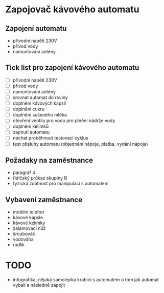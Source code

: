  # Zapojovač kávového automatu

## Zapojení automatu
- přívodní napětí 230V
- přívod vody
- namontování antény

## Tick list pro zapojení kávového automatu
- [ ] přívodní napětí 230V
- [ ] přívod vody
- [ ] namontování antény
- [ ] srovnat automat do roviny
- [ ] doplnění kávových kapslí
- [ ] doplnění cukru
- [ ] doplnění sušeného mléka
- [ ] otevření ventilu pro vodu pro plnění nádrže vody
- [ ] doplnění kelímků
- [ ] zapnutí automatu
- [ ] nechat proběhnout testovací cyklus
- [ ] test obsluhy automatu (objednání nápoje, platba, vydání nápoje)

## Požadaky na zaměstnance
 - paragraf 4
 - řidičský průkaz skupiny B
 - fyzická zdatnost pro manipulaci s automatem

## Vybavení zaměstnance
 - mobilní telefon
 - kávové kapsle
 - kávové kelímky
 - zalamovací nůž
 - šroubovák
 - vodováha
 - rudlík

# TODO
- infografika, nějaká samolepka krabici s automatem o tom jak automat vybali a následně zapojit